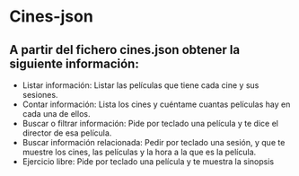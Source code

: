 # Cines-json
## A partir del fichero cines.json obtener la siguiente información:

  * Listar información: Listar las películas que tiene cada cine y sus sesiones.
  * Contar información: Lista los cines y cuéntame cuantas películas hay en cada una de ellos.
  * Buscar o filtrar información: Pide por teclado una película y te dice el director de esa película.
  * Buscar información relacionada: Pedir por teclado una sesión, y que te muestre los cines, las películas y la hora a la que es la película.
  * Ejercicio libre: Pide por teclado una película y te muestra la sinopsis
